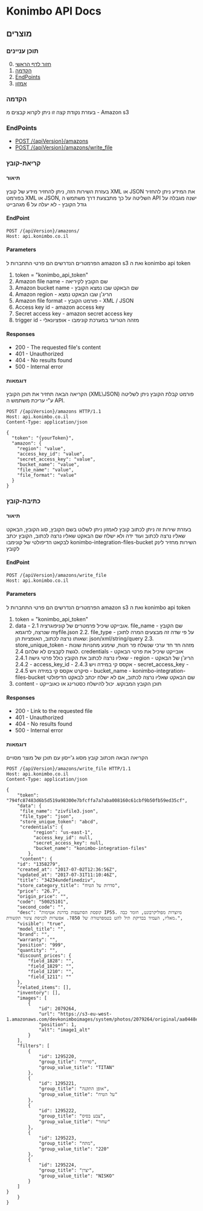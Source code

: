 
# Konimbo API Docs
## מוצרים
### תוכן עניינים
0. [חזור לדף הראשי](https://github.com/heimanmorad/konimbo-api-docs)
1. [הקדמה](#user-content-הקדמה)
2. [EndPoints](#user-content-endpoints)
3. [אמזון](#user-content-אמזון)

### הקדמה
בעזרת נקודת קצה זו ניתן לקרוא קבצים מ - Amazon s3
### EndPoints
* [POST /{apiVersion}/amazons](#user-content-קריאת-קובץ)
* [POST /{apiVersion}/amazons/write_file](#user-content-כתיבת-קובץ)



### קריאת-קובץ
#### תיאור
בעזרת השירות הזה, ניתן להחזיר מידע של קובץ XML או JSON
את המידע ניתן להחזיר בפורמט XML או JSON, השליטה על כך מתבצעת דרך משתמש ה API
ישנה מגבלה על גודל הקובץ - לא יעלה על 6 מגהבייט
#### EndPoint
```
POST /{apiVersion}/amazons/
Host: api.konimbo.co.il
```

#### Parameters
הפרמטרים הנדרשים הם פרטי התחברות ל amazon s3 ואת ה konimbo api token
1. token = "konimbo_api_token"
2. Amazon file name - שם הקובץ לקיריאה
3. Amazon bucket name - שם הבאקט שבו נמצא הקובץ
4. Amazon region - הריג'ן שבו הבאקט נמצא
5. Amazon file format - פורמט הקובץ - XML / JSON
6. Access key id - amazon access key 
7. Secret access key - amazon secret access key
8. trigger id - מזהה הטריגר במערכת קונימבו - אופציונאלי


#### Responses
* 200 - The requested file's content
* 401 - Unauthorized
* 404 - No results found
* 500 - Internal error

#### דוגמאות
הקריאה הבאה תחזיר את תוכן הקובץ (XML\JSON)
פורמט קבלת הקובץ ניתן לשליטה ע"י עריכת משתמש ה API.

```
POST /{apiVersion}/amazons HTTP/1.1
Host: api.konimbo.co.il
Content-Type: application/json

{
  "token": "{yourToken}",
  "amazon": {
    "region": "value",
    "access_key_id": "value",
    "secret_access_key": "value",
    "bucket_name": "value",
    "file_name": "value",
    "file_format": "value"
  }
}
```

### כתיבת-קובץ
#### תיאור
בעזרת שירות זה ניתן לכתוב קובץ לאמזון
ניתן לשלוט בשם הקובץ, סוג הקובץ, הבאקט שאליו נרצה לכתוב ועוד
ידה ולא ישלח שם הבאקט שאליו נרצה לכתוב, הקובץ יכתב לבקאט הדיפולטי של קונימבו konimbo-integration-files-bucket
השירות מחזיר לינק לקובץ

#### EndPoint
```
POST /{apiVersion}/amazons/write_file
Host: api.konimbo.co.il
```

#### Parameters
הפרמטרים הנדרשים הם פרטי התחברות ל amazon s3 ואת ה konimbo api token
1. token = "konimbo_api_token"
2. data - אובייקט שיכיל פרמטרים של קוניפוגרציה
 2.1. file_name - שם הקובץ שנרצה, לדוגמא myfile.json
 2.2. file_type - על פי שדה זה מבצעים המרה לתוכן שאותו נרצה לכתוב, האופציות הן: json/xml/string/query
 2.3. store_unique_token - מזהה חד חד ערכי שנשלח פר חנות, שימנע מחנויות שונות לגשת לקבצים לא שלהם
 2.4. credentials - אובייקט שיכיל את פרטי הבאקט שאליו נרצה לכתוב את הקובץ כולל פרטי גישה
  2.4.1 - region - הריג'ן של הבאקט
  2.4.2 - access_key_id - אקסס קי במידה ויש
  2.4.3 - secret_access_key - סיקרט אקסס קי במידה ויש
  2.4.5 - bucket_name -  konimbo-integration-files-bucket שם הבאקט שאליו נרצה לכתוב, אם לא ישלח יכתב לבאקט הדיפולטי
3. content - תוכן הקובץ המבוקש. יכול להישלח כסטרינג או כאובייקט

#### Responses
* 200 - Link to the requested file
* 401 - Unauthorized
* 404 - No results found
* 500 - Internal error

#### דוגמאות
הקריאה הבאה תכתוב קובץ מסוג ג'ייסון עם תוכן של מוצר מסויים

```
POST /{apiVersion}/amazons/write_file HTTP/1.1
Host: api.konimbo.co.il
Content-Type: application/json

{
	"token": "794fc87483d6b5d519a98300e7bfcffa7a7aba008160c61cbf9b50fb59ed35cf",
	"data": {
	 "file_name": "zivfile3.json",
	 "file_type": "json",
	 "store_unique_token": "abcd",
	 "credentials": {
		  "region": "us-east-1",
		  "access_key_id": null,
		  "secret_access_key": null,
		  "bucket_name": "konimbo-integration-files"
		},
	 "content": {
    "id": "1358279",
    "created_at": "2017-07-02T12:36:56Z",
    "updated_at": "2017-07-31T11:10:46Z",
    "title": "34234undefinedziv",
    "store_category_title": "סדרות על הטיח",
    "price": "26.7",
    "origin_price": "",
    "code": "50025101",
    "second_code": "",
    "desc": "קופסת הסתעפות בדרגת אטימות IP55. מיוצרות מפוליקרבונט, חומר כבה מאליו, העמיד בבדיקת תיל להט בטמפרטורה של 850?. אפשרות לכניסת צינור תקשורת.",
    "visible": "true",
    "model_title": "",
    "brand": "",
    "warranty": "",
    "position": "999",
    "quantity": "",
    "discount_prices": {
        "field_1828": "",
        "field_1829": "",
        "field_1210": "",
        "field_1211": ""
    },
    "related_items": [],
    "inventory": [],
    "images": [
        {
            "id": 2079264,
            "url": "https://s3-eu-west-1.amazonaws.com/devkonimboimages/system/photos/2079264/original/aa0448e22384d5e5a2b79f9b366419f5.jpg",
            "position": 1,
            "alt": "image1_alt"
        }
    ],
    "filters": [
        {
            "id": 1295220,
            "group_title": "סדרה",
            "group_value_title": "TITAN"
        },
        {
            "id": 1295221,
            "group_title": "אופן התקנה",
            "group_value_title": "על הטיח"
        },
        {
            "id": 1295222,
            "group_title": "צבע בסיס",
            "group_value_title": "שחור"
        },
        {
            "id": 1295223,
            "group_title": "מתח",
            "group_value_title": "220"
        },
        {
            "id": 1295224,
            "group_title": "יצרן",
            "group_value_title": "NISKO"
        }
    ]
}
	}
}
```


